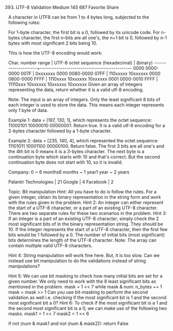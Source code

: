 393. UTF-8 Validation
Medium 145 687 Favorite Share

A character in UTF8 can be from 1 to 4 bytes long, subjected to the following rules:

For 1-byte character, the first bit is a 0, followed by its unicode code.
For n-bytes character, the first n-bits are all one's, the n+1 bit is 0, followed by n-1 bytes with most significant 2 bits being 10.

This is how the UTF-8 encoding would work:

   Char. number range  |        UTF-8 octet sequence
      (hexadecimal)    |              (binary)
   --------------------+---------------------------------------------
   0000 0000-0000 007F | 0xxxxxxx
   0000 0080-0000 07FF | 110xxxxx 10xxxxxx
   0000 0800-0000 FFFF | 1110xxxx 10xxxxxx 10xxxxxx
   0001 0000-0010 FFFF | 11110xxx 10xxxxxx 10xxxxxx 10xxxxxx
Given an array of integers representing the data, return whether it is a valid utf-8 encoding.

Note:
The input is an array of integers. Only the least significant 8 bits of each integer is used to store the data. This means each integer represents only 1 byte of data.

Example 1:
data = [197, 130, 1], which represents the octet sequence: 11000101 10000010 00000001.
Return true.
It is a valid utf-8 encoding for a 2-bytes character followed by a 1-byte character.

Example 2:
data = [235, 140, 4], which represented the octet sequence: 11101011 10001100 00000100.
Return false.
The first 3 bits are all one's and the 4th bit is 0 means it is a 3-bytes character.
The next byte is a continuation byte which starts with 10 and that's correct.
But the second continuation byte does not start with 10, so it is invalid.

Company:
0 ~ 6 months6 months ~ 1 year1 year ~ 2 years

Palantir Technologies | 21 Google | 4 Facebook | 2

Topic: Bit manipulation
Hint:
All you have to do is follow the rules. For a given integer, obtain its binary representation in the string form and work with the rules given in the problem.
Hint 2:
An integer can either represent the start of a UTF-8 character, or a part of an existing UTF-8 character. There are two separate rules for these two scenarios in the problem.
Hint 3:
If an integer is a part of an existing UTF-8 character, simply check the 2 most significant bits of in the binary representation string. They should be 10. If the integer represents the start of a UTF-8 character, then the first few bits would be 1 followed by a 0. The number of initial bits (most significant) bits determines the length of the UTF-8 character. 
Note: The array can contain multiple valid UTF-8 characters.

Hint 4:
String manipulation will work fine here. But, it is too slow. Can we instead use bit manipulation to do the validations instead of string manipulations?

Hint 5:
We can use bit masking to check how many initial bits are set for a given number. We only need to work with the 8 least significant bits as mentioned in the problem.
mask = 1 << 7
while mask & num:
    n_bytes += 1
    mask = mask >> 1
Can you use bit-masking to perform the second validation as well i.e. checking if the most significant bit is 1 and the second most significant bit a 0?
Hint 6:
To check if the most significant bit is a 1 and the second most significant bit is a 0, we can make use of the following two masks.
mask1 = 1 << 7
mask2 = 1 << 6

if not (num & mask1 and not (num & mask2)):
    return False
